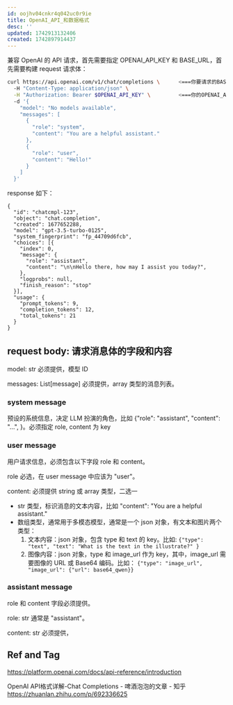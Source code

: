 ```yaml
---
id: oojhv04cnkr4q042uc0r9ie
title: OpenAI_API_和数据格式
desc: ''
updated: 1742913132406
created: 1742897914437
---
```


兼容 OpenAI 的 API 请求，首先需要指定 OPENAI_API_KEY 和 BASE_URL，首先需要构建 request 请求体：

```bash
curl https://api.openai.com/v1/chat/completions \      <===你要请求的BASE_URL
  -H "Content-Type: application/json" \
  -H "Authorization: Bearer $OPENAI_API_KEY" \         <===你的OPENAI_API_KEY
  -d '{
    "model": "No models available",
    "messages": [
      {
        "role": "system",
        "content": "You are a helpful assistant."
      },
      {
        "role": "user",
        "content": "Hello!"
      }
    ]
  }'
```

response 如下：

```console
{
  "id": "chatcmpl-123",
  "object": "chat.completion",
  "created": 1677652288,
  "model": "gpt-3.5-turbo-0125",
  "system_fingerprint": "fp_44709d6fcb",
  "choices": [{
    "index": 0,
    "message": {
      "role": "assistant",
      "content": "\n\nHello there, how may I assist you today?",
    },
    "logprobs": null,
    "finish_reason": "stop"
  }],
  "usage": {
    "prompt_tokens": 9,
    "completion_tokens": 12,
    "total_tokens": 21
  }
}
```

## request body: 请求消息体的字段和内容

model: str 必须提供，模型 ID

messages: List[message] 必须提供，array 类型的消息列表。

### system message

预设的系统信息，决定 LLM 扮演的角色，比如 {"role": "assistant", "content": "...", }。必须指定 role, content 为 key

### user message

用户请求信息，必须包含以下字段 role 和 content。

role 必选，在 user message 中应该为 "user"。

content: 必须提供 string 或 array 类型，二选一
- str 类型，标识消息的文本内容，比如 "content": "You are a helpful assistant."
- 数组类型，通常用于多模态模型，通常是一个 json 对象，有文本和图片两个类型：
    1. 文本内容：json 对象，包含 type 和 text 的 key。比如: `{"type": "text", "text": "What is the text in the illustrate?" }`
    2. 图像内容：json 对象，type 和 image_url 作为 key，其中，image_url 需要图像的 URL 或 Base64 编码。比如： `{"type": "image_url", "image_url": {"url": base64_qwen}}`

### assistant message

role 和 content 字段必须提供。

role: str 通常是 "assistant"。

content: str 必须提供，

## Ref and Tag

https://platform.openai.com/docs/api-reference/introduction

OpenAI API格式详解-Chat Completions - 啤酒泡泡的文章 - 知乎
https://zhuanlan.zhihu.com/p/692336625